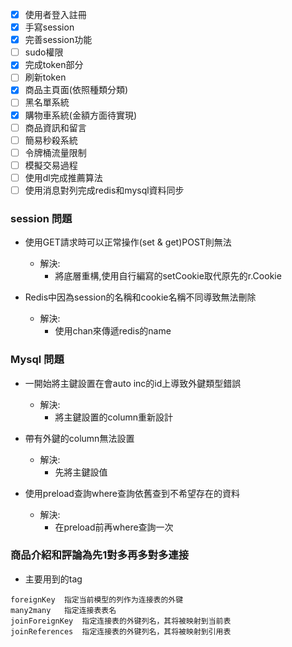 - [x] 使用者登入註冊
- [x] 手寫session
- [x] 完善session功能
- [ ] sudo權限
- [x] 完成token部分
- [ ] 刷新token
- [x] 商品主頁面(依照種類分類)
- [ ] 黑名單系統
- [x] 購物車系統(金額方面待實現)
- [ ] 商品資訊和留言 
- [ ] 簡易秒殺系統
- [ ] 令牌桶流量限制
- [ ] 模擬交易過程
- [ ] 使用dl完成推薦算法
- [ ] 使用消息對列完成redis和mysql資料同步

### session 問題
- 使用GET請求時可以正常操作(set & get)POST則無法
  - 解決:
    - 將底層重構,使用自行編寫的setCookie取代原先的r.Cookie

- Redis中因為session的名稱和cookie名稱不同導致無法刪除
  - 解決:
    - 使用chan來傳遞redis的name

### Mysql 問題
- 一開始將主鍵設置在會auto inc的id上導致外鍵類型錯誤
  - 解決:
    - 將主鍵設置的column重新設計

- 帶有外鍵的column無法設置
  - 解決:
    - 先將主鍵設值

- 使用preload查詢where查詢依舊查到不希望存在的資料
  - 解決:
    - 在preload前再where查詢一次 

### 商品介紹和評論為先1對多再多對多連接
- 主要用到的tag
```text
foreignKey	指定当前模型的列作为连接表的外键
many2many	指定连接表表名
joinForeignKey	指定连接表的外键列名，其将被映射到当前表
joinReferences	指定连接表的外键列名，其将被映射到引用表
```
